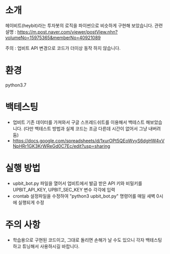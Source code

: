 # 소개

헤이비트(heybit)라는 투자봇의 로직을 파이썬으로 비슷하게 구현해 보았습니다.
관련 설명 : https://m.post.naver.com/viewer/postView.nhn?volumeNo=15975365&memberNo=40921089

주의 : 업비트 API 변경으로 코드가 더이상 동작 하지 않습니다. 


# 환경

python3.7

# 백테스팅

- 업비트 기존 데이터를 가져와서 구글 스프레드쉬트를 이용해서 백테스트 해보았습니다. (다만 백테스트 방법과 실제 코드는 조금 다른데 시간이 없어서 그냥 내버려둠)
- https://docs.google.com/spreadsheets/d/1xurOPt5QEoWvyS6dgHW4vVNpHRr1GK3KrWReGd0C7Ec/edit?usp=sharing

# 실행 방법
- upbit_bot.py 파일을 열어서 업비트에서 발급 받은 API 키와 비밀키를 UPBIT_API_KEY, UPBIT_SEC_KEY 변수 각각에 입력
- crontab 설정파일을 수정하여 "python3 upbit_bot.py" 명령어를 매일 새벽 0시에 실행되게 수정

# 주의 사항

- 학습용으로 구현된 코드이고, 그대로 돌리면 손해가 날 수도 있으니 각자 백테스팅하고 튜닝해서 사용하시길 바랍니다.
